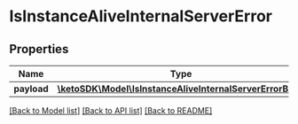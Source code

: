 # IsInstanceAliveInternalServerError

## Properties
Name | Type | Description | Notes
------------ | ------------- | ------------- | -------------
**payload** | [**\ketoSDK\Model\IsInstanceAliveInternalServerErrorBody**](IsInstanceAliveInternalServerErrorBody.md) |  | [optional] 

[[Back to Model list]](../README.md#documentation-for-models) [[Back to API list]](../README.md#documentation-for-api-endpoints) [[Back to README]](../README.md)


